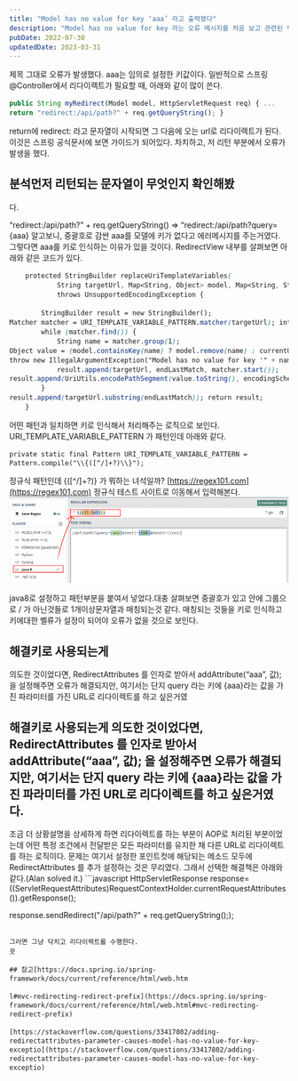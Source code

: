 ```yaml
---
title: "Model has no value for key ‘aaa’ 라고 출력됐다"
description: "Model has no value for key 라는 오류 메시지를 처음 보고 관련된 부분들을 찾아보았습니다."
pubDate: 2022-07-30
updatedDate: 2023-03-31
---
```


제목 그대로 오류가 발생했다. aaa는 임의로 설정한 키값이다.
일반적으로 스프링 @Controller에서 리다이렉트가 필요할 때, 아래와 같이 많이 쓴다.
```javascript
public String myRedirect(Model model, HttpServletRequest req) { ...
return "redirect:/api/path?" + req.getQueryString(); }

```

return에 redirect: 라고 문자열이 시작되면 그 다음에 오는 url로 리다이렉트가 된다. 이것은 스프링 공식문서에 보면 가이드가 되어있다.
차치하고, 저 리턴 부분에서 오류가 발생을 했다.

## 분석먼저 리턴되는 문자열이 무엇인지 확인해봤

다.

“redirect:/api/path?” + req.getQueryString()
=> “redirect:/api/path?query={aaa}
알고보니, 중괄호로 감싼 aaa를 모델에 키가 없다고 에러메시지를 주는거였다.
그렇다면 aaa를 키로 인식하는 이유가 있을 것이다.
RedirectView 내부를 살펴보면 아래와 같은 코드가 있다.
```css
	protected StringBuilder replaceUriTemplateVariables(
			String targetUrl, Map<String, Object> model, Map<String, String> currentUriVariables, String encodingScheme)
			throws UnsupportedEncodingException {

		StringBuilder result = new StringBuilder();
Matcher matcher = URI_TEMPLATE_VARIABLE_PATTERN.matcher(targetUrl); int endLastMatch = 0;
		while (matcher.find()) {
			String name = matcher.group(1);
Object value = (model.containsKey(name) ? model.remove(name) : currentUriVariables.get(name)); if (value == null) {
throw new IllegalArgumentException("Model has no value for key '" + name + "'"); }
			result.append(targetUrl, endLastMatch, matcher.start());
result.append(UriUtils.encodePathSegment(value.toString(), encodingScheme)); endLastMatch = matcher.end();
		}
result.append(targetUrl.substring(endLastMatch)); return result;
	}

```

어떤 패턴과 일치하면 키로 인식해서 처리해주는 로직으로 보인다.
URI_TEMPLATE_VARIABLE_PATTERN 가 패턴인데 아래와 같다.
```
private static final Pattern URI_TEMPLATE_VARIABLE_PATTERN = Pattern.compile("\\{([^/]+?)\\}");

```

정규식 패턴인데 {([^/]+?)} 가 뭐하는 녀석일까?
[https://regex101.com](https://regex101.com) 정규식 테스트 사이트로 이동해서 입력해본다.
![java8로 설정하고 패턴부분을 붙여서 넣었다.](/content/images/2022/07/-----------2022-07-30------12.12.09.png)

java8로 설정하고 패턴부분을 붙여서 넣었다.대충 살펴보면 중괄호가 있고 안에 그룹으로 / 가 아닌것들로 1개이상문자열과 매칭되는것 같다.
매칭되는 것들을 키로 인식하고 키에대한 벨류가 설정이 되어야 오류가 없을 것으로 보인다.

## 해결키로 사용되는게

의도한 것이었다면, RedirectAttributes 를 인자로 받아서 addAttribute(“aaa”, 값); 을 설정해주면 오류가 해결되지만, 여기서는 단지 query 라는 키에 {aaa}라는 값을 가진 파라미터를 가진 URL로 리다이렉트를 하고 싶은거였
## 해결키로 사용되는게 의도한 것이었다면, RedirectAttributes 를 인자로 받아서 addAttribute(“aaa”, 값); 을 설정해주면 오류가 해결되지만, 여기서는 단지 query 라는 키에 {aaa}라는 값을 가진 파라미터를 가진 URL로 리다이렉트를 하고 싶은거였 다.

조금 더 상황설명을 상세하게 하면 리다이렉트를 하는 부분이 AOP로 처리된 부분이었는데 어떤 특정 조건에서 전달받은 모든 파라미터를 유지한 채 다른 URL로 리다이렉트를 하는 로직이다. 문제는 여기서 설정한 포인트컷에 해당되는 메소드 모두에 RedirectAttributes 를 추가 설정하는 것은 무리였다. 그래서 선택한 해결책은 아래와 같다.(Alan solved it.) ```javascript
HttpServletResponse response= ((ServletRequestAttributes)RequestContextHolder.currentRequestAttributes()).getResponse();

response.sendRedirect("/api/path?" + req.getQueryString(););

```

그러면 그냥 닥치고 리다이렉트를 수행한다.
끗

## 참고[https://docs.spring.io/spring-framework/docs/current/reference/html/web.htm

l#mvc-redirecting-redirect-prefix](https://docs.spring.io/spring-framework/docs/current/reference/html/web.html#mvc-redirecting-redirect-prefix)

[https://stackoverflow.com/questions/33417802/adding-redirectattributes-parameter-causes-model-has-no-value-for-key-exceptio](https://stackoverflow.com/questions/33417802/adding-redirectattributes-parameter-causes-model-has-no-value-for-key-exceptio)
